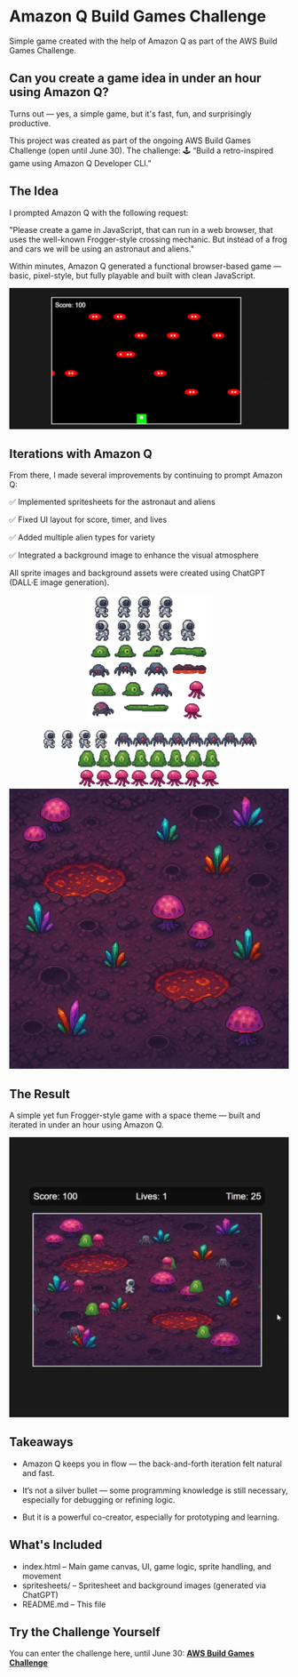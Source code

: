 # Amazon Q Build Games Challenge
Simple game created with the help of Amazon Q as part of the AWS Build Games Challenge.

## Can you create a game idea in under an hour using Amazon Q?
Turns out — yes, a simple game, but it's fast, fun, and surprisingly productive.

This project was created as part of the ongoing AWS Build Games Challenge (open until June 30). The challenge:
🕹 “Build a retro-inspired game using Amazon Q Developer CLI.”

## The Idea
I prompted Amazon Q with the following request:

"Please create a game in JavaScript, that can run in a web browser, that uses the well-known Frogger-style crossing mechanic. But instead of a frog and cars we will be using an astronaut and aliens."

Within minutes, Amazon Q generated a functional browser-based game — basic, pixel-style, but fully playable and built with clean JavaScript.

<p align="center">
  <img src="./screenshots/alien_game_start.jpeg" />
</p>

## Iterations with Amazon Q
From there, I made several improvements by continuing to prompt Amazon Q:

✅ Implemented spritesheets for the astronaut and aliens

✅ Fixed UI layout for score, timer, and lives

✅ Added multiple alien types for variety

✅ Integrated a background image to enhance the visual atmosphere

All sprite images and background assets were created using ChatGPT (DALL·E image generation).

<p align="center">
  <img src="./spritesheets/alien_game_spritesheet.png" width=45% height=45% />
</p>
<p align="center">
  <img src="./spritesheets/astronaut_spritesheet.png" />
  <img src="./spritesheets/alien1_spritesheet.png" />
  <img src="./spritesheets/alien2_spritesheet.png" />
  <img src="./spritesheets/alien3_spritesheet.png" />
  <img src="./spritesheets/space_background.png" />
</p>

## The Result
A simple yet fun Frogger-style game with a space theme — built and iterated in under an hour using Amazon Q.

<p align="center">
  <img src="./screenshots/alien_game_1.jpeg" />
</p>

## Takeaways

- Amazon Q keeps you in flow — the back-and-forth iteration felt natural and fast.

- It’s not a silver bullet — some programming knowledge is still necessary, especially for debugging or refining logic.

- But it is a powerful co-creator, especially for prototyping and learning.

## What's Included

- index.html – Main game canvas, UI, game logic, sprite handling, and movement
- spritesheets/ – Spritesheet and background images (generated via ChatGPT)
- README.md – This file

## Try the Challenge Yourself
You can enter the challenge here, until June 30:
**[AWS Build Games Challenge](https://community.aws/content/2y6egGcPAGQs8EwtQUM9KAONojz/build-games-challenge-build-classics-with-amazon-q-developer-cli?trk=b3ed9c83-eb20-4f68-b5b4-ffdc878e85c6&sc_channel=em&bb=237784)**


